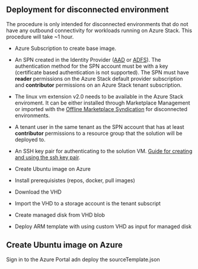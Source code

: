 ## Deployment for disconnected environment

The procedure is only intended for disconnected environments that do not have any outbound connectivity for workloads running on Azure Stack. This procedure will take ~1 hour.

- Azure Subscription to create base image.
- An SPN created in the Identity Provider ([AAD](https://docs.microsoft.com/en-us/azure/azure-stack/user/azure-stack-create-service-principals#create-service-principal-for-azure-ad) or [ADFS](https://docs.microsoft.com/en-us/azure/azure-stack/azure-stack-create-service-principals#create-a-service-principal-using-a-client-secret)). The authentication method for the SPN account must be with a key (certificate based authentication is not supported). The SPN must have **reader** permissions on the Azure Stack default provider subscription and **contributor** permissions on an Azure Stack tenant subscription.
- The linux vm extension v2.0 needs to be available in the Azure Stack enviroment. It can be either installed through Marketplace Management or imported with the [Offline Marketplace Syndication](https://github.com/Azure/AzureStack-Tools/tree/master/Syndication) for disconnected environments.
- A tenant user in the same tenant as the SPN account that has at least **contributor** permissions to a resource group that the solution will be deployed to.
- An SSH key pair for authenticating to the solution VM. [Guide for creating and using the ssh key pair](/docs/SSH.md).

- Create Ubuntu image on Azure
- Install prerequisistes (repos, docker, pull images)
- Download the VHD
- Import the VHD to a storage account is the tenant subscript
- Create managed disk from VHD blob
- Deploy ARM template with using custom VHD as input for managed disk

## Create Ubuntu image on Azure
Sign in to the Azure Portal adn deploy the sourceTemplate.json 


